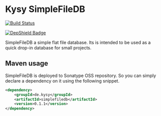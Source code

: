 # Kysy SimpleFileDB

[![Build Status](https://travis-ci.org/stefanteitge/simplefiledb.png?branch=master)](https://travis-ci.org/stefanteitge/simplefiledb)

[![DepShield Badge](https://depshield.sonatype.org/badges/stefanteitge/simplefiledb/depshield.svg)](https://depshield.github.io)


SimpleFileDB a simple flat file database.
Its is intended to be used as a quick drop-in database for small projects.

## Maven usage

SimpleFileDB is deployed to Sonatype OSS repository. So you can simply declare a dependency on it using the following snippet.

```xml
<dependency>
    <groupId>de.kysy</groupId>
    <artifactId>simplefiledb</artifactId>
    <version>0.1.1</version>
</dependency>
```
